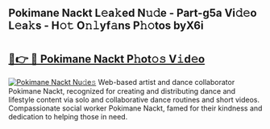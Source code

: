 ## Pokimane Nackt L𝚎a𝚔ed N𝚞𝚍e - Part-g5a Vi𝚍𝚎o L𝚎a𝚔s - H𝚘𝚝 O𝚗𝚕yf𝚊ns P𝚑𝚘tos byX6i

# <h2><a href="http://kf74z1j.oniu.top/?m=Pokimane+Nackt">🔗👉 🔴 Pokimane Nackt P𝚑ot𝚘𝚜 V𝚒d𝚎o</a></h2>

[![Pokimane Nackt Nu𝚍e𝚜](https://i.imgur.com/0qMVB7G.gif)](http://kf74z1j.oniu.top/?m=Pokimane+Nackt)
Web-based artist and dance collaborator Pokimane Nackt, recognized for creating and distributing dance and lifestyle content via solo and collaborative dance routines and short videos. Compassionate social worker Pokimane Nackt, famed for their kindness and dedication to helping those in need.  

